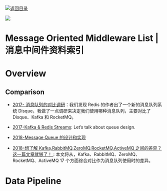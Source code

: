 [![返回目录](https://user-images.githubusercontent.com/5803001/38079637-ff0abcf0-3371-11e8-9b76-ad651620afc7.jpg)](https://github.com/wxyyxc1992/Awesome-Lists)

![](https://img.readitlater.com/i/cdn-images-1.medium.com/max/800/1*LBocICeBuP3FSLPMBLA04g/RS/w1408.png?&ssl=1)

# Message Oriented Middleware List | 消息中间件资料索引

# Overview

## Comparison

- [2017- 消息队列的对比调研](http://www.jianshu.com/p/f056a74d77a4)：我们发现 Redis 的作者出了一个新的消息队列系统 Disque，我做了一点调研来决定我们使用哪种消息队列，主要对比了 Disque、Kafka 和 RocketMQ。

- [2017-Kafka & Redis Streams](https://parg.co/UsQ): Let’s talk about queue design.

* [2018-Message Queue 的设计和实现](http://mp.weixin.qq.com/s/AgdayVL0pvcwL0amLouu-Q)

* [2018-想了解 Kafka,RabbitMQ,ZeroMQ,RocketMQ,ActiveMQ 之间的差异？这一篇文章就够了！ ](https://mp.weixin.qq.com/s/y3CheyPMJpLpD3pB3lTT9g): 本文将从，Kafka、RabbitMQ、ZeroMQ、RocketMQ、ActiveMQ 17 个方面综合对比作为消息队列使用时的差异。

# Data Pipeline
